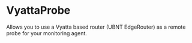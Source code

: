 VyattaProbe
===========

Allows you to use a Vyatta based router (UBNT EdgeRouter) as a remote probe for your monitoring agent.
